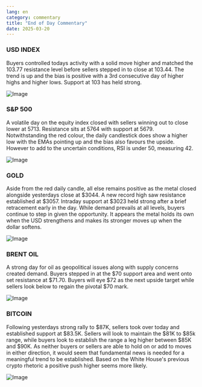 ```yaml
---
lang: en
category: commentary
title: "End of Day Commentary"
date: 2025-03-20
---
```


### USD INDEX

Buyers controlled todays activity with a solid move higher and matched the 103.77 resistance level before sellers stepped in to close at 103.44. The trend is up and the bias is positive with a 3rd consecutive day of higher highs and higher lows. Support at 103 has held strong.

![Image](https://markleighedu.github.io/img/Mar-2025/20-Mar-2025/usdindex.jpg)

### S&P 500

A volatile day on the equity index closed with sellers winning out to close lower at 5713. Resistance sits at 5764 with support at 5679. Notwithstanding the red colour, the daily candlestick does show a higher low with the EMAs pointing up and the bias also favours the upside. However to add to the uncertain conditions, RSI is under 50, measuring 42.

![Image](https://markleighedu.github.io/img/Mar-2025/20-Mar-2025/sp500.jpg)

### GOLD

Aside from the red daily candle, all else remains positive as the metal closed alongside yesterdays close at $3044. A new record high saw resistance established at $3057. Intraday support at $3023 held strong after a brief retracement early in the day. While demand prevails at all levels, buyers continue to step in given the opportunity. It appears the metal holds its own when the USD strengthens and makes its stronger moves up when the dollar softens.

![Image](https://markleighedu.github.io/img/Mar-2025/20-Mar-2025/gold.jpg)

### BRENT OIL

A strong day for oil as geopolitical issues along with supply concerns created demand. Buyers stepped in at the $70 support area and went onto set resistance at $71.70. Buyers will eye $72 as the next upside target while sellers look below to regain the pivotal $70 mark.

![Image](https://markleighedu.github.io/img/Mar-2025/20-Mar-2025/brentoil.jpg)

### BITCOIN

Following yesterdays strong rally to $87K, sellers took over today and established support at $83.5K. Sellers will look to maintain the $81K to $85k range, while buyers look to establish the range a leg higher between $85K and $90K. As neither buyers or sellers are able to hold on or add to moves in either direction, it would seem that fundamental news is needed for a meaningful trend to be established. Based on the White House's previous crypto rhetoric a positive push higher seems more likely.

![Image](https://markleighedu.github.io/img/Mar-2025/20-Mar-2025/bitcoin.jpg)

